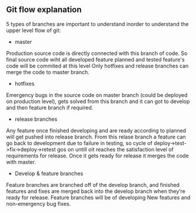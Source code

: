 ## Git flow explanation

5 types of branches are important to understand inorder to understand the upper level flow of git:

- master

Production source code is directly connected with this branch of code.
So final source code wiht all developed feature planned and tested feature's code will be commited at this level
Only hotfixes and release branches can merge the code to master branch.

- hotfixes

Emergency bugs in the source code on master branch (could be deployed on production level), gets solved from this branch and it can got to develop and then feature branch if required.

- release branches

Any feature once finished developing and are ready according to planned will get pushed into release branch. From this relase branch a feature can go back to development due to failure in testing, so cycle of deploy->test->fix->deploy->retest gos on untill oit reaches the satisfaction level of requirements for release. Once it gets ready for release it merges the code with master.

- Develop & feature branches

Feature branches are branched off of the develop branch, and finished features and fixes are merged back into the develop branch when they’re ready for release. Feature branches will be of developing New features and non-emergency bug fixes.
